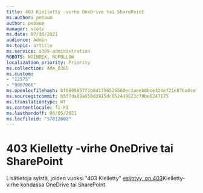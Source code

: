 ```yaml
---
title: 403 Kielletty -virhe OneDrive tai SharePoint
ms.author: pebaum
author: pebaum
manager: scotv
ms.date: 07/30/2021
audience: Admin
ms.topic: article
ms.service: o365-administration
ROBOTS: NOINDEX, NOFOLLOW
localization_priority: Priority
ms.collection: Adm_O365
ms.custom:
- "12575"
- "9007066"
ms.openlocfilehash: bf6699857f1b8d1796526560ec1aeeb8bce324ef21e87ba0cefa6c3da57e32d3
ms.sourcegitcommit: b5f7da89a650d2915dc652449623c78be6247175
ms.translationtype: HT
ms.contentlocale: fi-FI
ms.lasthandoff: 08/05/2021
ms.locfileid: "57812602"
---
```

# <a name="403-forbidden-error-on-onedrive-or-sharepoint"></a>403 Kielletty -virhe OneDrive tai SharePoint

Lisätietoja syistä, joiden vuoksi "403 Kielletty" [esiintyy, on 403](/sharepoint/troubleshoot/sharing-and-permissions/error-403-forbidden)Kielletty-virhe kohdassa OneDrive tai SharePoint.